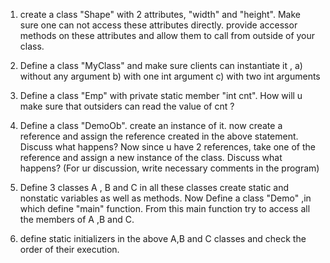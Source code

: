 1) create a class "Shape" with 2 attributes, "width" and "height". Make sure one can not access these attributes directly.
provide accessor methods on these attributes and allow them to call from outside of your class.

2) Define a class "MyClass" and make sure clients can instantiate it , 
a) without any argument
b) with one int argument
c) with two int arguments

3) Define a class "Emp" with private static member "int cnt".
How will u make sure that outsiders can read the value of cnt ?

4) Define a class "DemoOb". 
create an instance of it.
now create a reference and assign the reference created in the above statement.
	Discuss what happens?
Now since u have 2 references, take one of the reference and assign a new instance of the class.
	Discuss what happens?
(For ur discussion, write necessary comments in the program)

5) Define 3 classes A , B and C
in all these classes create static and nonstatic variables as well as methods.
	Now Define a class "Demo" ,in which define "main" function. From this main function try to access all the members of A ,B  and C.

6) define static initializers in the above A,B and C classes and check the order of their execution.







